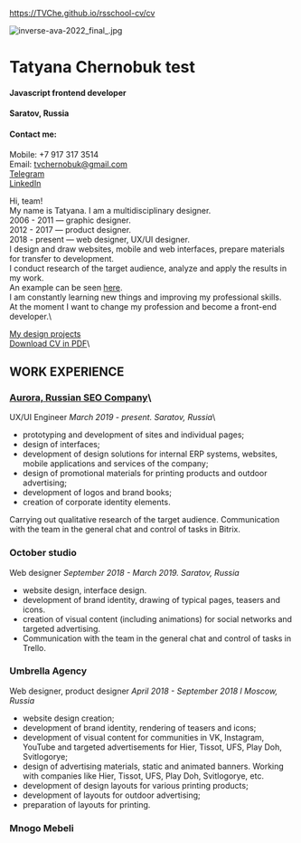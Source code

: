 https://TVChe.github.io/rsschool-cv/cv

![inverse-ava-2022_final_.jpg](https://drive.google.com/file/d/1Jt95wySJli9D7-z3UBSAtC74vkdP3OR8/view?usp=share_link)

# Tatyana Chernobuk test
#### Javascript frontend developer

#### Saratov, Russia

#### Сontact me:
Mobile: +7 917 317 3514\
Email: tvchernobuk@gmail.com\
[Telegram](https://t.me/TatyanaChernobuk)\
[LinkedIn](https://www.linkedin.com/in/tatyanachernobuk)

Hi, team!\
My name is Tatyana. I am a multidisciplinary designer.\
2006 - 2011 — graphic designer.\
2012 - 2017 — product designer.\
2018 - present — web designer, UX/UI designer.\
I design and draw websites, mobile and web interfaces, prepare materials for transfer to development.\
I conduct research of the target audience, analyze and apply the results in my work.\
An example can be seen [here](https://immediate-scarecrow-92f.notion.site/Questionnaires-0a61d5bc1e6a40b68a491639ab333287).\
I am constantly learning new things and improving my professional skills.\
At the moment I want to change my profession and become a front-end developer.\

[My design projects](https://www.behance.net/tvchernobuk)\
[Download CV in PDF](https://drive.google.com/file/d/1gWHJjbiCgtkBLa0INsjRkn1gVjb8Y841/view?usp=share_link)\

## WORK EXPERIENCE
### [Aurora, Russian SEO Company](https://www.seo-russia.com/)\
UX/UI Engineer
*March 2019 - present. Saratov, Russia*\

- prototyping and development of sites and individual pages;
- design of interfaces;
- development of design solutions for internal ERP systems, websites,
mobile applications and services of the company;
- design of promotional materials for printing products and outdoor advertising;
- development of logos and brand books;
- creation of corporate identity elements.

Carrying out qualitative research of the target audience.
Communication with the team in the general chat and control of tasks in Bitrix.

### October studio
Web designer
*September 2018 - March 2019. Saratov, Russia*

- website design, interface design.
- development of brand identity, drawing of typical pages, teasers and icons.
- creation of visual content (including animations) for social networks
and targeted advertising.
- Communication with the team in the general chat and control of tasks in Trello.

### Umbrella Agency
Web designer, product designer
*April 2018 - September 2018 l Moscow, Russia*

- website design creation;
- development of brand identity, rendering of teasers and icons;
- development of visual content for communities in VK, Instagram, YouTube
and targeted advertisements for Hier, Tissot, UFS, Play Doh, Svitlogorye;
- design of advertising materials, static and animated banners.
Working with companies like Hier, Tissot, UFS, Play Doh, Svitlogorye, etc.
- development of design layouts for various printing products;
- development of layouts for outdoor advertising;
- preparation of layouts for printing.

### Mnogo Mebeli


